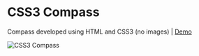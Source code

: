 CSS3 Compass
==========

Compass developed using HTML and CSS3 (no images) | [Demo](https://developer.mozilla.org/pt-BR/demos/detail/compass-css3/launch)

![CSS3 Compass](https://developer.cdn.mozilla.net/media/uploads/demos/r/a/raphaelfabeni/8b5657c0a5142a107103f7e0cf9b301e/1383621444_screenshot_1.png)